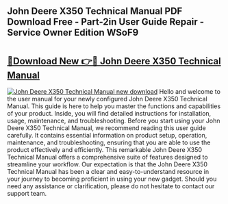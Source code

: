 ## John Deere X350 Technical Manual PDF Download Free - Part-2in User Guide Repair - Service Owner Edition WSoF9

# <h2><a href="http://bc87029.oget.top/?id=John+Deere+X350+Technical+Manual">🔗Download New 👉🔴 John Deere X350 Technical Manual</a></h2>

[![John Deere X350 Technical Manual new download](https://i.imgur.com/5g1atiW.png)](http://bc87029.oget.top/?id=John+Deere+X350+Technical+Manual)
Hello and welcome to the user manual for your newly configured John Deere X350 Technical Manual. This guide is here to help you master the functions and capabilities of your product. Inside, you will find detailed instructions for installation, usage, maintenance, and troubleshooting. Before you start using your John Deere X350 Technical Manual, we recommend reading this user guide carefully. It contains essential information on product setup, operation, maintenance, and troubleshooting, ensuring that you are able to use the product effectively and efficiently. This remarkable John Deere X350 Technical Manual offers a comprehensive suite of features designed to streamline your workflow. Our expectation is that the John Deere X350 Technical Manual has been a clear and easy-to-understand resource in your journey to becoming proficient in using your new gadget. Should you need any assistance or clarification, please do not hesitate to contact our support team.

